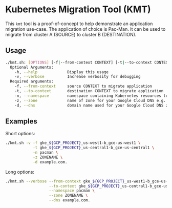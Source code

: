 # Kubernetes Migration Tool (KMT)

This `kmt` tool is a proof-of-concept to help demonstrate an application migration use-case. The application of choice is Pac-Man.
It can be used to migrate from cluster A (SOURCE) to cluster B (DESTINATION).

## Usage

```bash
./kmt.sh: [OPTIONS] [-f|--from-context CONTEXT] [-t|--to-context CONTEXT] [-n|--namespace NAMESPACE] [-z|--zone ZONE_NAME] [-d|--dns DNS_NAME]
  Optional Arguments:
    -h, --help             Display this usage
    -v, --verbose          Increase verbosity for debugging
  Required arguments:
    -f, --from-context     source CONTEXT to migrate application
    -t, --to-context       destination CONTEXT to migrate application
    -n, --namespace        namespace containing Kubernetes resources to migrate
    -z, --zone             name of zone for your Google Cloud DNS e.g. zonename
    -d, --dns              domain name used for your Google Cloud DNS zone e.g. 'example.com.'
```

## Examples

Short options:

```bash
./kmt.sh -v -f gke_${GCP_PROJECT}_us-west1-b_gce-us-west1 \
            -t gke_${GCP_PROJECT}_us-central1-b_gce-us-central1 \
            -n pacman \
            -z ZONENAME \
            -d example.com.
```

Long options:

```bash
./kmt.sh --verbose --from-context gke_${GCP_PROJECT}_us-west1-b_gce-us-west1 \
                   --to-context gke_${GCP_PROJECT}_us-central1-b_gce-us-central1 \
                   --namespace pacman \
                   --zone ZONENAME \
                   --dns example.com.
```

